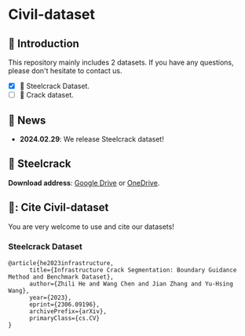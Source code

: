 # Civil-dataset

## 📖 Introduction
This repository mainly includes 2 datasets. If you have any questions, please don't hesitate to contact us.
- [x] :apple: Steelcrack Dataset.
- [ ] :grapes: Crack dataset.

## 📢 News
- **2024.02.29**: We release Steelcrack dataset!

## 🌟 Steelcrack
**Download address**: [Google Drive](https://drive.google.com/file/d/1UWcv2b6sZ3jkKBrQJ6Mh6nNraEy7MIbc/view?usp=sharing) or [OneDrive](https://hkustconnect-my.sharepoint.com/:u:/g/personal/zhebg_connect_ust_hk/ETvldO5h0ZlKjfe-WgonKYwBmwf7vSK7v4zRqm8IEJC8dQ?e=mbX0PC).

## 💞: Cite Civil-dataset
You are very welcome to use and cite our datasets!  
### Steelcrack Dataset
```
@article{he2023infrastructure,
      title={Infrastructure Crack Segmentation: Boundary Guidance Method and Benchmark Dataset}, 
      author={Zhili He and Wang Chen and Jian Zhang and Yu-Hsing Wang},
      year={2023},
      eprint={2306.09196},
      archivePrefix={arXiv},
      primaryClass={cs.CV}
}
```
